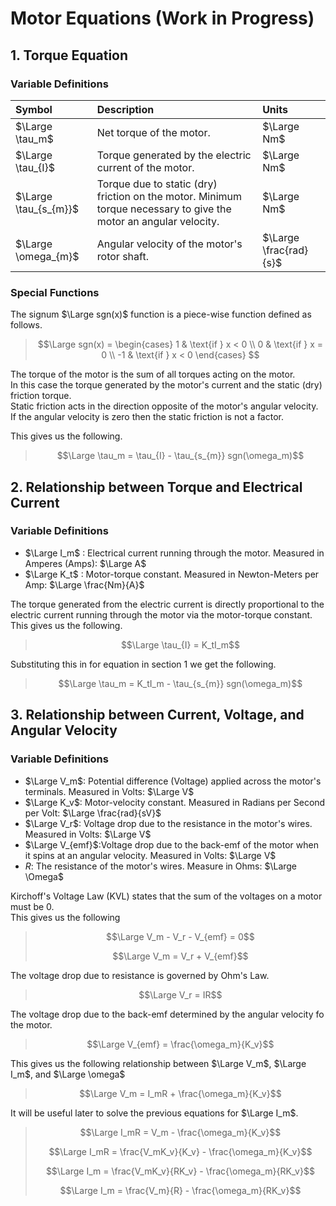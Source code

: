 # Motor Equations (Work in Progress)

## 1. Torque Equation

### Variable Definitions

| Symbol                | Description                                                                                                        | Units                  |
|:----------------------|:-------------------------------------------------------------------------------------------------------------------|:-----------------------|
| $\Large \tau_m$       | Net torque of the motor.                                                                                           | $\Large Nm$            |
| $\Large \tau_{I}$     | Torque generated by the electric current of the motor.                                                             | $\Large Nm$            |
| $\Large \tau_{s_{m}}$ | Torque due to static (dry) friction on the motor.  Minimum torque necessary to give the motor an angular velocity. | $\Large Nm$            |
| $\Large \omega_{m}$   | Angular velocity of the motor's rotor shaft.                                                                       | $\Large \frac{rad}{s}$ |

### Special Functions

The signum $\Large sgn(x)$ function is a piece-wise function defined as follows.

> $$\Large
sgn(x) = \begin{cases}
1 & \text{if } x < 0 \\
0 & \text{if } x = 0 \\
-1 & \text{if } x < 0
\end{cases}
$$


The torque of the motor is the sum of all torques acting on the motor.  
In this case the torque generated by the motor's current and the static (dry) friction torque.   
Static friction acts in the direction opposite of the motor's angular velocity. If the angular velocity is zero then the
static friction is not a factor.  

This gives us the following.
> $$\Large \tau_m = \tau_{I} - \tau_{s_{m}} sgn(\omega_m)$$

## 2. Relationship between Torque and Electrical Current

### Variable Definitions

* $\Large I_m$ : Electrical current running through the motor. Measured in Amperes (Amps): $\Large A$
* $\Large K_t$ : Motor-torque constant. Measured in Newton-Meters per Amp: $\Large \frac{Nm}{A}$

The torque generated from the electric current is directly proportional to the electric current running through the motor via the motor-torque
constant.  
This gives us the following.
> $$\Large \tau_{I} = K_tI_m$$

Substituting this in for equation in section 1 we get the following.

> $$\Large \tau_m = K_tI_m - \tau_{s_{m}} sgn(\omega_m)$$

## 3. Relationship between Current, Voltage, and Angular Velocity

### Variable Definitions

* $\Large V_m$: Potential difference (Voltage) applied across the motor's terminals. Measured in Volts: $\Large V$
* $\Large K_v$: Motor-velocity constant. Measured in Radians per Second per Volt: $\Large \frac{rad}{sV}$
* $\Large V_r$: Voltage drop due to the resistance in the motor's wires. Measured in Volts: $\Large V$
* $\Large V_{emf}$:Voltage drop due to the back-emf of the motor when it spins at an angular velocity. Measured in
  Volts: $\Large V$
* $R$: The resistance of the motor's wires. Measure in Ohms: $\Large \Omega$

Kirchoff's Voltage Law (KVL) states that the sum of the voltages on a motor must be 0.  
This gives us the following

> $$\Large V_m - V_r - V_{emf} = 0$$
>
> $$\Large V_m = V_r + V_{emf}$$
>

The voltage drop due to resistance is governed by Ohm's Law.
> $$\Large V_r = IR$$

The voltage drop due to the back-emf determined by the angular velocity fo the motor.
> $$\Large V_{emf} = \frac{\omega_m}{K_v}$$

This gives us the following relationship between $\Large V_m$, $\Large I_m$, and $\Large \omega$

> $$\Large V_m = I_mR + \frac{\omega_m}{K_v}$$

It will be useful later to solve the previous equations for $\Large I_m$.

> $$\Large I_mR = V_m - \frac{\omega_m}{K_v}$$
>
> $$\Large I_mR = \frac{V_mK_v}{K_v} - \frac{\omega_m}{K_v}$$
>
> $$\Large I_m = \frac{V_mK_v}{RK_v} - \frac{\omega_m}{RK_v}$$
>
> $$\Large I_m = \frac{V_m}{R} - \frac{\omega_m}{RK_v}$$


